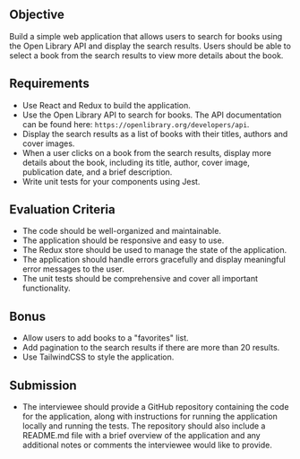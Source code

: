 ## Objective

Build a simple web application that allows users to search for books using the Open Library API and display the search results. Users should be able to select a book from the search results to view more details about the book.

## Requirements

- Use React and Redux to build the application.
- Use the Open Library API to search for books. The API documentation can be found here: `https://openlibrary.org/developers/api`.
- Display the search results as a list of books with their titles, authors and cover images.
- When a user clicks on a book from the search results, display more details about the book, including its title, author, cover image, publication date, and a brief description.
- Write unit tests for your components using Jest.

## Evaluation Criteria

- The code should be well-organized and maintainable.
- The application should be responsive and easy to use.
- The Redux store should be used to manage the state of the application.
- The application should handle errors gracefully and display meaningful error messages to the user.
- The unit tests should be comprehensive and cover all important functionality.

## Bonus

- Allow users to add books to a "favorites" list.
- Add pagination to the search results if there are more than 20 results.
- Use TailwindCSS to style the application.

## Submission

- The interviewee should provide a GitHub repository containing the code for the application, along with instructions for running the application locally and running the tests. The repository should also include a README.md file with a brief overview of the application and any additional notes or comments the interviewee would like to provide.
